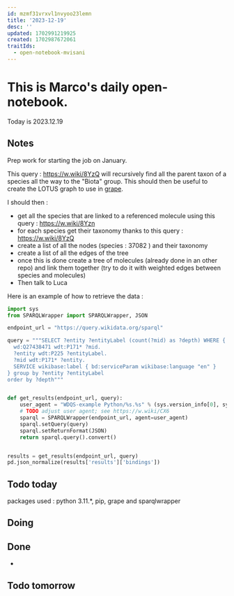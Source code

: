 ```yaml
---
id: mzmf31vrxvl1nvyoo23lemn
title: '2023-12-19'
desc: ''
updated: 1702991219925
created: 1702987672061
traitIds:
  - open-notebook-mvisani
---
```

# This is Marco's daily open-notebook.

Today is 2023.12.19


## Notes
Prep work for starting the job on January.

This query : https://w.wiki/8YzQ will recursively find all the parent taxon of a species all the way to the "Biota" group. This should then be useful to create the LOTUS graph to use in [grape](https://github.com/AnacletoLAB/grape/tree/main). 

I should then :
* get all the species that are linked to a referenced molecule using this query : https://w.wiki/8Yzn
* for each species get their taxonomy thanks to this query : https://w.wiki/8YzQ
* create a list of all the nodes (species : 37082 ) and their taxonomy 
* create a list of all the edges of the tree
* once this is done create a tree of molecules (already done in an other repo) and link them together (try to do it with weighted edges between species and molecules)
* Then talk to Luca


Here is an example of how to retrieve the data : 

```python
import sys
from SPARQLWrapper import SPARQLWrapper, JSON

endpoint_url = "https://query.wikidata.org/sparql"

query = """SELECT ?entity ?entityLabel (count(?mid) as ?depth) WHERE {
  wd:Q27438471 wdt:P171* ?mid.
  ?entity wdt:P225 ?entityLabel.
  ?mid wdt:P171* ?entity.
  SERVICE wikibase:label { bd:serviceParam wikibase:language "en" }
} group by ?entity ?entityLabel
order by ?depth"""


def get_results(endpoint_url, query):
    user_agent = "WDQS-example Python/%s.%s" % (sys.version_info[0], sys.version_info[1])
    # TODO adjust user agent; see https://w.wiki/CX6
    sparql = SPARQLWrapper(endpoint_url, agent=user_agent)
    sparql.setQuery(query)
    sparql.setReturnFormat(JSON)
    return sparql.query().convert()


results = get_results(endpoint_url, query)
pd.json_normalize(results['results']['bindings'])
```



## Todo today
packages used : python 3.11.*, pip, grape and sparqlwrapper

## Doing


## Done
* 


## Todo tomorrow
